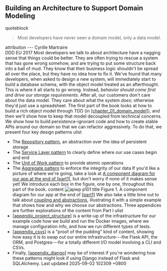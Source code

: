 ## Building an Architecture to Support Domain Modeling
quoteblock
>
> Most developers have never seen a domain model, only a data model.
>
attribution
--- Cyrille Martraire\
DDD EU 2017
Most developers we talk to about architecture have a nagging sense that things could be better. They are often trying to rescue a system that has gone wrong somehow, and are trying to put some structure back into a ball of mud. They know that their business logic shouldn't be spread all over the place, but they have no idea how to fix it.
We've found that many developers, when asked to design a new system, will immediately start to build a database schema, with the object model treated as an afterthought. This is where it all starts to go wrong. Instead, *behavior should come first and drive our storage requirements.* After all, our customers don't care about the data model. They care about what the system *does*; otherwise they'd just use a spreadsheet.
The first part of the book looks at how to build a rich object model through TDD (in [\[chapter_01_domain_model\]](#chapter_01_domain_model)), and then we'll show how to keep that model decoupled from technical concerns. We show how to build persistence-ignorant code and how to create stable APIs around our domain so that we can refactor aggressively.
To do that, we present four key design patterns
ulist
- The [Repository pattern](#chapter_02_repository), an abstraction over the idea of persistent storage
- The [Service Layer pattern](#chapter_04_service_layer) to clearly define where our use cases begin and end
- The [Unit of Work pattern](#chapter_06_uow) to provide atomic operations
- The [Aggregate pattern](#chapter_07_aggregate) to enforce the integrity of our data
If you'd like a picture of where we're going, take a look at [A component diagram for our app at the end of \[part1\]](#part1_components_diagram), but don't worry if none of it makes sense yet! We introduce each box in the figure, one by one, throughout this part of the book.
content
![apwp p101](images/apwp_p101.png)
title
Figure 1. A component diagram for our app at the end of [\[part1\]](#part1)
We also take a little time out to talk about [coupling and abstractions](#chapter_03_abstractions), illustrating it with a simple example that shows how and why we choose our abstractions.
Three appendices are further explorations of the content from Part I
ulist
- [\[appendix_project_structure\]](#appendix_project_structure) is a write-up of the infrastructure for our example code how we build and run the Docker images, where we manage configuration info, and how we run different types of tests.
- [\[appendix_csvs\]](#appendix_csvs) is a \"proof of the pudding\" kind of content, showing how easy it is to swap out our entire infrastructure---​the Flask API, the ORM, and Postgres---for a totally different I/O model involving a CLI and CSVs.
- Finally, [\[appendix_django\]](#appendix_django) may be of interest if you're wondering how these patterns might look if using Django instead of Flask and SQLAlchemy.
Last updated 2025-09-02 102309 +0800